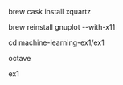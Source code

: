 brew cask install xquartz

brew reinstall gnuplot --with-x11

cd machine-learning-ex1/ex1

octave

ex1
